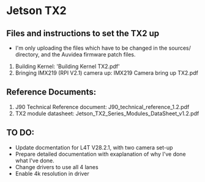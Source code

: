 # Jetson TX2


## Files and instructions to set the TX2 up 
* I'm only uploading the files which have to be changed in the sources/ directory, and the Auvidea firmware patch files.
1. Building Kernel: 'Building Kernel TX2.pdf'
2. Bringing IMX219 (RPI V2.1) camera up: IMX219 Camera bring up TX2.pdf

## Reference Documents: 
1. J90 Technical Reference document: J90_technical_reference_1.2.pdf
2. TX2 module datasheet: Jetson_TX2_Series_Modules_DataSheet_v1.2.pdf


## TO DO:
* Update docmentation for L4T V28.2.1, with two camera set-up
* Prepare detailed documentation with exaplanation of why I've done what I've done.
* Change drivers to use all 4 lanes 
* Enable 4k resolution in driver
